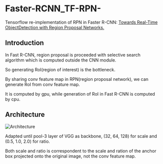 # Faster-RCNN_TF-RPN-
Tensorflow re-implementation of RPN in Faster R-CNN: [Towards Real-Time ObjectDetection with Region Proposal Networks.](https://arxiv.org/abs/1506.01497)

## Introduction
In Fast R-CNN, region proposal is proceeded with selective search algorithm which is computed outside the CNN module.

So generating RoI(region of interest) is the bottleneck.


By sharing conv feature map in RPN(region proposal network), we can generate RoI from conv feature map.

It is computed by gpu, while generation of RoI in Fast R-CNN is computed by cpu.

## Architecture
![Architecture](https://user-images.githubusercontent.com/45263010/73349987-8b3e4980-42cf-11ea-821e-98f5437698b7.PNG)

Adapted until pool-3 layer of VGG as backbone, (32, 64, 128) for scale and (0.5, 1.0, 2.0) for ratio. 

Both scale and ratio is correspondent to the scale and ration of the anchor box projected onto the original image, not the conv feature map.
